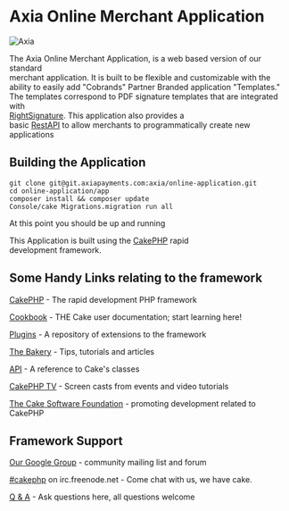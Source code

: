 Axia Online Merchant Application                                                                                           
=======                                                                                                                    
                                                                                                                           
![Axia](http://www.axiapayments.com/wp-content/themes/axiapayments/images/axia-logo.svg)                                   
                                                                                                                           
The Axia Online Merchant Application, is a web based version of our standard                                               
merchant application.  It is built to be flexible and customizable with the                                                
ability to easily add "Cobrands" Partner Branded application "Templates."                                                  
The templates correspond to PDF signature templates that are integrated with                                               
[RightSignature](https://rightsignature.com).  This application also provides a                                            
basic [RestAPI](https://redmine.axiapayments.com/projects/onlineapp/wiki/Application_Programming_Interface) to allow merchants to programmatically create new applications
                                                                                                                           
                                                                                                                           
Building the Application                                                                                                   
----------------                                                                                                           
                                                                                                                           
```                                                                                                                        
git clone git@git.axiapayments.com:axia/online-application.git                                                             
cd online-application/app                                                                                                      
composer install && composer update
Console/cake Migrations.migration run all                                                                              
```                                                                                                                        
                                                                                                                           
At this point you should be up and running                                                                                 
                                                                                                                           
This Application is built using the [CakePHP](http://www.cakephp.org) rapid                                                
development framework.                                                                                                     
                                                                                                                           
Some Handy Links relating to the framework                                                                                 
----------------                                                                                                           
                                                                                                                           
[CakePHP](http://www.cakephp.org) - The rapid development PHP framework                                                    
                                                                                                                           
[Cookbook](http://book.cakephp.org) - THE Cake user documentation; start learning here!                                    
                                                                                                                           
[Plugins](http://plugins.cakephp.org/) - A repository of extensions to the framework                                       
                                                                                                                           
[The Bakery](http://bakery.cakephp.org) - Tips, tutorials and articles                                                     
                                                                                                                           
[API](http://api.cakephp.org) - A reference to Cake's classes                                                              
                                                                                                                           
[CakePHP TV](http://tv.cakephp.org) - Screen casts from events and video tutorials                                         
                                                                                                                           
[The Cake Software Foundation](http://cakefoundation.org/) - promoting development related to CakePHP                      
                                                                                                                           
Framework Support                                                                                                          
------------                                                                                                               
                                                                                                                           
[Our Google Group](http://groups.google.com/group/cake-php) - community mailing list and forum                             
                                                                                                                           
[#cakephp](http://webchat.freenode.net/?channels=#cakephp) on irc.freenode.net - Come chat with us, we have cake.          
                                                                                                                           
[Q & A](http://ask.cakephp.org/) - Ask questions here, all questions welcome
